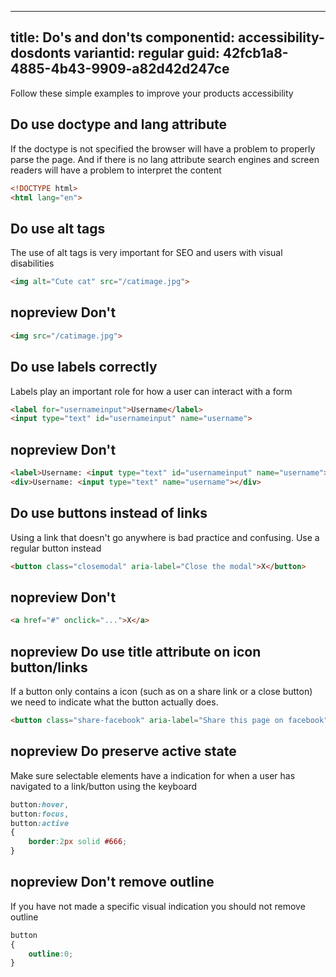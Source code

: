 ---
title: Do's and don'ts
componentid: accessibility-dosdonts
variantid: regular
guid: 42fcb1a8-4885-4b43-9909-a82d42d247ce
----

Follow these simple examples to improve your products accessibility

## Do use doctype and lang attribute
If the doctype is not specified the browser will have a problem to properly parse the page. 
And if there is no lang attribute search engines and screen readers will have a problem to interpret the content

```html
<!DOCTYPE html>
<html lang="en">
```


## Do use alt tags
The use of alt tags is very important for SEO and users with visual disabilities

```html
<img alt="Cute cat" src="/catimage.jpg">
```

## nopreview Don't
```html
<img src="/catimage.jpg">
```

## Do use labels correctly
Labels play an important role for how a user can interact with a form

```html
<label for="usernameinput">Username</label>
<input type="text" id="usernameinput" name="username">
```

## nopreview Don't
```html
<label>Username: <input type="text" id="usernameinput" name="username"></label>
<div>Username: <input type="text" name="username"></div>
```


## Do use buttons instead of links 
Using a link that doesn't go anywhere is bad practice and confusing. Use a regular button instead

```html
<button class="closemodal" aria-label="Close the modal">X</button>
```

## nopreview Don't
```html
<a href="#" onclick="...">X</a>
```

## nopreview Do use title attribute on icon button/links
If a button only contains a icon (such as on a share link or a close button) we need to indicate what the button actually does.

```html
<button class="share-facebook" aria-label="Share this page on facebook">(Facebook icon)</button>
```

## nopreview Do preserve active state
Make sure selectable elements have a indication for when a user has navigated to a link/button using the keyboard

```css
button:hover,
button:focus,
button:active
{
	border:2px solid #666;
}
```

## nopreview Don't remove outline
If you have not made a specific visual indication you should not remove outline
```css
button
{
	outline:0;
}
```